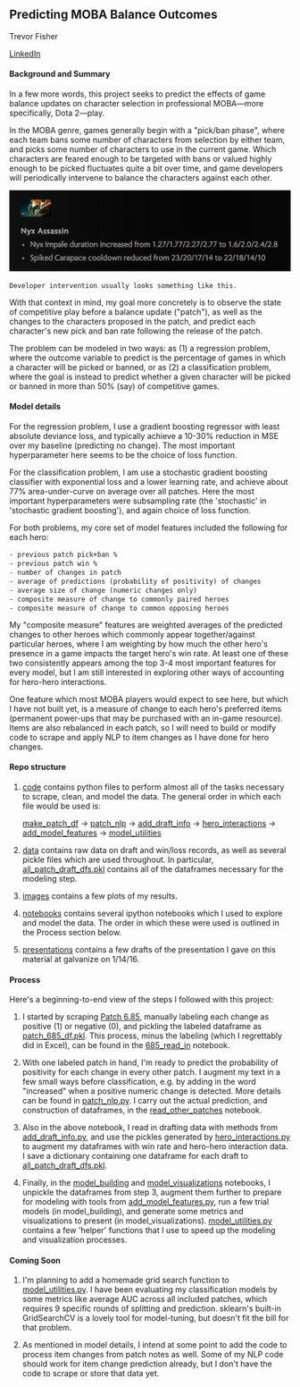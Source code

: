 ## Predicting MOBA Balance Outcomes
Trevor Fisher

[LinkedIn](https://www.linkedin.com/in/trefish)

#### Background and Summary
In a few more words, this project seeks to predict the effects of game balance updates on character selection in professional MOBA—more specifically, Dota 2—play.

In the MOBA genre, games generally begin with a "pick/ban phase", where each team bans some number of characters from selection by either team, and picks some number of characters to use in the current game. Which characters are feared enough to be targeted with bans or valued highly enough to be picked fluctuates quite a bit over time, and game developers will periodically intervene to balance the characters against each other.

![Nyx Nyx Nyx Nyx Nyx](images/nyx_patch_notes.png)
```
Developer intervention usually looks something like this.
```

With that context in mind, my goal more concretely is to observe the state of competitive play before a balance update ("patch"), as well as the changes to the characters proposed in the patch, and predict each character's new pick and ban rate following the release of the patch.

The problem can be modeled in two ways: as (1) a regression problem, where the outcome variable to predict is the percentage of games in which a character will be picked or banned, or as (2) a classification problem, where the goal is instead to predict whether a given character will be picked or banned in more than 50% (say) of competitive games.

#### Model details
For the regression problem, I use a gradient boosting regressor with least absolute deviance loss, and typically achieve a 10-30% reduction in MSE over my baseline (predicting no change). The most important hyperparameter here seems to be the choice of loss function.

For the classification problem, I am use a stochastic gradient boosting classifier with exponential loss and a lower learning rate, and achieve about 77% area-under-curve on average over all patches. Here the most important hyperparameters were subsampling rate (the 'stochastic' in 'stochastic gradient boosting'), and again choice of loss function.

For both problems, my core set of model features included the following for each hero:

    - previous patch pick+ban %
    - previous patch win %
    - number of changes in patch
    - average of predictions (probability of positivity) of changes
    - average size of change (numeric changes only)
    - composite measure of change to commonly paired heroes
    - composite measure of change to common opposing heroes

My "composite measure" features are weighted averages of the predicted changes to other heroes which commonly appear together/against particular heroes, where I am weighting by how much the other hero's presence in a game impacts the target hero's win rate. At least one of these two consistently appears among the top 3-4 most important features for every model, but I am still interested in exploring other ways of accounting for hero-hero interactions.

One feature which most MOBA players would expect to see here, but which I have not built yet, is a measure of change to each hero's preferred items (permanent power-ups that may be purchased with an in-game resource). Items are also rebalanced in each patch, so I will need to build or modify code to scrape and apply NLP to item changes as I have done for hero changes.

#### Repo structure

1. [code](code/) contains python files to perform almost all of the tasks necessary to scrape, clean, and model the data. The general order in which each file would be used is:

    [make_patch_df](code/make_patch_df.py) -> [patch_nlp](code/patch_nlp.py) -> [add_draft_info](code/add_draft_info.py) -> [hero_interactions](code/hero_interactions.py) -> [add_model_features](code/add_model_features.py) -> [model_utilities](code/model_utilities.py)

2. [data](data/) contains raw data on draft and win/loss records, as well as several pickle files which are used throughout. In particular, [all_patch_draft_dfs.pkl](data/all_patch_draft_dfs.pkl) contains all of the dataframes necessary for the modeling step.

3. [images](images/) contains a few plots of my results.

4. [notebooks](notebooks/) contains several ipython notebooks which I used to explore and model the data. The order in which these were used is outlined in the Process section below.

5. [presentations](presentations/) contains a few drafts of the presentation I gave on this material at galvanize on 1/14/16.


#### Process
Here's a beginning-to-end view of the steps I followed with this project:

1. I started by scraping [Patch 6.85](http://dota2.gamepedia.com/September_24,_2015_Patch), manually labeling each change as positive (1) or negative (0), and pickling the labeled dataframe as [patch_685_df.pkl](data/patch_685_df.pkl). This process, minus the labeling (which I regrettably did in Excel), can be found in the [685_read_in](notebooks/685_read_in.ipynb) notebook.

2. With one labeled patch in hand, I'm ready to predict the probability of positivity for each change in every other patch. I augment my text in a few small ways before classification, e.g. by adding in the word "increased" when a positive numeric change is detected. More details can be found in [patch_nlp.py](code/patch_nlp.py). I carry out the actual prediction, and construction of dataframes, in the  [read_other_patches](notebooks/read_other_patches.ipynb) notebook.

3. Also in the above notebook, I read in drafting data with methods from [add_draft_info.py](code/add_draft_info.py), and use the pickles generated by [hero_interactions.py](code/hero_interactions.py) to augment my dataframes with win rate and hero-hero interaction data. I save a dictionary containing one dataframe for each draft to [all_patch_draft_dfs.pkl](data/all_patch_draft_dfs.pkl).

4. Finally, in the [model_building](notebooks/model_building.ipynb) and [model_visualizations](notebooks/model_visualizations.ipynb) notebooks, I unpickle the dataframes from step 3, augment them further to prepare for modeling with tools from [add_model_features.py](code/add_model_features.py), run a few trial models (in model_building), and generate some metrics and visualizations to present (in model_visualizations). [model_utilities.py](code/model_utilities.py) contains a few 'helper' functions that I use to speed up the modeling and visualization processes.


#### Coming Soon

1. I'm planning to add a homemade grid search function to [model_utilities.py](code/model_utilities.py). I have been evaluating my classification models by some metrics like average AUC across all included patches, which requires 9 specific rounds of splitting and prediction. sklearn's built-in GridSearchCV is a lovely tool for model-tuning, but doesn't fit the bill for that problem.

2. As mentioned in model details, I intend at some point to add the code to process item changes from patch notes as well. Some of my NLP code should work for item change prediction already, but I don't have the code to scrape or store that data yet.

